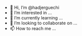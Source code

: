 - 👋 Hi, I’m @hadjerguechi
- 👀 I’m interested in ...
- 🌱 I’m currently learning ...
- 💞️ I’m looking to collaborate on ...
- 📫 How to reach me ...

<!---
hadjerguechi/hadjerguechi is a ✨ special ✨ repository because its `README.md` (this file) appears on your GitHub profile.
You can click the Preview link to take a look at your changes.
--->
